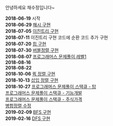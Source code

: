안녕하세요 채수정입니다~

**2018-06-19** 시작 <br/>
**2018-06-29** [해시 구현](https://github.com/JeonSeonYoung/algorithmStudy/blob/master/soojung/javascript/Hash.html) <br/>
**2018-07-05** [이진트리 구현](https://github.com/JeonSeonYoung/algorithmStudy/blob/master/soojung/javascript/BinaryTree.html) <br/>
**2018-07-11** 이진트리 구현 코드에 순환 코드 추가 구현 <br/>
**2018-07-20** [힙 구현](https://github.com/JeonSeonYoung/algorithmStudy/blob/master/soojung/javascript/Heap.html) <br/>
**2018-07-30** [버블정렬 구현](https://github.com/JeonSeonYoung/algorithm/blob/master/soojung/javascript/bubbleSort.html) <br/>
**2018-08-07** [프로그래머스 문제풀이 레벨1](https://github.com/JeonSeonYoung/algorithm/blob/master/soojung/javascript/programmers_lv1.js) <br/>
**2018-08-16** <br/> 
**2018-08-22** <br/>
**2018-10-06** [퀵 정렬 구현](https://github.com/JeonSeonYoung/algorithm/blob/master/soojung/javascript/QuickSort.html) <br/>
**2018-10-13** [삽입 정렬 구현](https://github.com/JeonSeonYoung/algorithm/blob/master/soojung/javascript/InsertSort.html) <br/>
**2018-10-27** [프로그래머스 문제풀이 스택큐 - 탑](https://github.com/JeonSeonYoung/algorithm/blob/master/soojung/javascript/stackque_1.js) <br/>
[프로그래머스 문제풀이 스택큐 - 기능개발](https://github.com/JeonSeonYoung/algorithm/blob/master/soojung/javascript/stackque_2.html) <br/>
[프로그래머스 문제풀이 스택큐 - 주식가격](https://github.com/JeonSeonYoung/algorithm/blob/master/soojung/javascript/stackque_3.html) <br/>
[병합정렬 수정](https://github.com/JeonSeonYoung/algorithm/blob/master/soojung/javascript/MergeSort.html) <br/>
**2019-02-09** [BFS 구현](https://github.com/JeonSeonYoung/algorithm/blob/master/soojung/javascript/BFS.html) <br/> 
**2019-02-16** [DFS 구현](https://github.com/JeonSeonYoung/algorithm/blob/master/soojung/javascript/DFS.html) <br/> 
